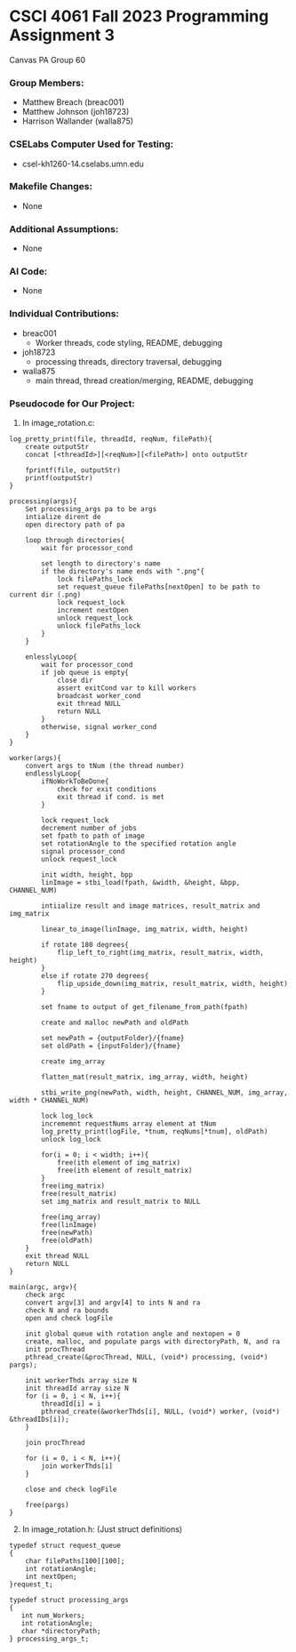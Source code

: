 # CSCI 4061 Fall 2023 Programming Assignment 3

Canvas PA Group 60

### Group Members:
- Matthew Breach (breac001) 
- Matthew Johnson (joh18723)
- Harrison Wallander (walla875)

### CSELabs Computer Used for Testing:
- csel-kh1260-14.cselabs.umn.edu

### Makefile Changes:
- None

### Additional Assumptions:
- None

### AI Code:
- None

### Individual Contributions:
- breac001
    - Worker threads, code styling, README, debugging
- joh18723
    - processing threads, directory traversal, debugging
- walla875
    - main thread, thread creation/merging, README, debugging

### Pseudocode for Our Project:
1. In image_rotation.c:
```
log_pretty_print(file, threadId, reqNum, filePath){
    create outputStr
    concat [<threadId>][<reqNum>][<filePath>] onto outputStr
    
    fprintf(file, outputStr)
    printf(outputStr)
}

processing(args){
    Set processing_args pa to be args
    intialize dirent de
    open directory path of pa

    loop through directories{
        wait for processor_cond
        
        set length to directory's name
        if the directory's name ends with ".png"{
            lock filePaths_lock
            set request_queue filePaths[nextOpen] to be path to current dir (.png)
            lock request_lock
            increment nextOpen
            unlock request_lock
            unlock filePaths_lock
        }
    }

    enlesslyLoop{
        wait for processor_cond
        if job queue is empty{
            close dir
            assert exitCond var to kill workers
            broadcast worker_cond
            exit thread NULL
            return NULL
        }
        otherwise, signal worker_cond
    }
}

worker(args){
    convert args to tNum (the thread number)
    endlesslyLoop{
        ifNoWorkToBeDone{
            check for exit conditions
            exit thread if cond. is met
        }

        lock request_lock
        decrement number of jobs
        set fpath to path of image
        set rotationAngle to the specified rotation angle
        signal processor_cond
        unlock request_lock

        init width, height, bpp
        linImage = stbi_load(fpath, &width, &height, &bpp, CHANNEL_NUM)

        intiialize result and image matrices, result_matrix and img_matrix

        linear_to_image(linImage, img_matrix, width, height)

        if rotate 180 degrees{
            flip_left_to_right(img_matrix, result_matrix, width, height)
        }
        else if rotate 270 degrees{
            flip_upside_down(img_matrix, result_matrix, width, height)
        }

        set fname to output of get_filename_from_path(fpath)

        create and malloc newPath and oldPath

        set newPath = {outputFolder}/{fname}
        set oldPath = {inputFolder}/{fname}

        create img_array

        flatten_mat(result_matrix, img_array, width, height)

        stbi_write_png(newPath, width, height, CHANNEL_NUM, img_array, width * CHANNEL_NUM)

        lock log_lock
        incrememnt requestNums array element at tNum
        log_pretty_print(logFile, *tnum, reqNums[*tnum], oldPath)
        unlock log_lock

        for(i = 0; i < width; i++){
            free(ith element of img_matrix)
            free(ith element of result_matrix)
        }
        free(img_matrix)
        free(result_matrix)
        set img_matrix and result_matrix to NULL

        free(img_array)
        free(linImage)
        free(newPath)
        free(oldPath)
    }
    exit thread NULL
    return NULL
}

main(argc, argv){
    check argc
    convert argv[3] and argv[4] to ints N and ra
    check N and ra bounds
    open and check logFile
    
    init global queue with rotation angle and nextopen = 0
    create, malloc, and populate pargs with directoryPath, N, and ra
    init procThread
    pthread_create(&procThread, NULL, (void*) processing, (void*) pargs);

    init workerThds array size N
    init threadId array size N
    for (i = 0, i < N, i++){
        threadId[i] = i
        pthread_create(&workerThds[i], NULL, (void*) worker, (void*) &threadIDs[i]);
    }

    join procThread

    for (i = 0, i < N, i++){
        join workerThds[i]
    }

    close and check logFile

    free(pargs)
}
```
2. In image_rotation.h: (Just struct definitions)
```
typedef struct request_queue
{
    char filePaths[100][100];
    int rotationAngle;
    int nextOpen;
}request_t; 

typedef struct processing_args
{
   int num_Workers;
   int rotationAngle;
   char *directoryPath;
} processing_args_t;
```
